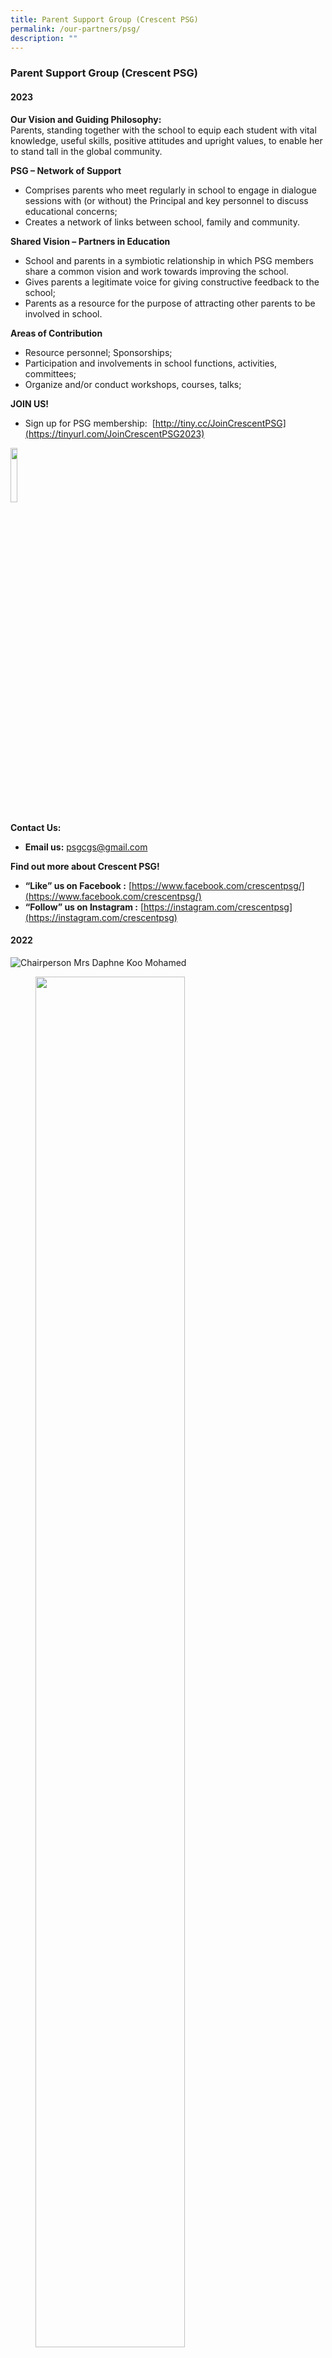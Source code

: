 ```yaml
---
title: Parent Support Group (Crescent PSG)
permalink: /our-partners/psg/
description: ""
---
```

### **Parent Support Group (Crescent PSG)**

#### **2023**
**Our Vision and Guiding Philosophy:**<br>
Parents, standing together with the school to equip each student with vital knowledge, useful skills, positive attitudes and upright values, to enable her to stand tall in the global community.

**PSG – Network of Support**
*   Comprises parents who meet regularly in school to engage in dialogue sessions with (or without) the Principal and key personnel to discuss educational concerns;  
*   Creates a network of links between school, family and community.

**Shared Vision – Partners in Education**
*   School and parents in a symbiotic relationship in which PSG members share a common vision and work towards improving the school.  
*   Gives parents a legitimate voice for giving constructive feedback to the school;  
*   Parents as a resource for the purpose of attracting other parents to be involved in school.

**Areas of Contribution**
*   Resource personnel; Sponsorships;  
*   Participation and involvements in school functions, activities, committees;  
*   Organize and/or conduct workshops, courses, talks;

**JOIN US!**
*   Sign up for PSG membership:  [http://tiny.cc/JoinCrescentPSG](https://tinyurl.com/JoinCrescentPSG2023)

<img src="/images/psgqrcode.png" style="width:15%" align=left>

<br clear="left">

**Contact Us:**
* **Email us:** [psgcgs@gmail.com](mailto:psgcgs@gmail.com)

**Find out more about Crescent PSG!**
*   **“Like” us on Facebook :** [https://www.facebook.com/crescentpsg/](https://www.facebook.com/crescentpsg/)
*   **“Follow” us on Instagram :** [https://instagram.com/crescentpsg](https://instagram.com/crescentpsg)



#### **2022**


![Chairperson Mrs Daphne Koo Mohamed](/images/Our%20Partners/Parents%20Support%20Group%20(PSG)/Mrs%20Daphne%20Koo%20Mohamed%20-%20Chairperson.jpg)

<figure>
<img src="/images/Our-Partners/Parents-Support-Group-(PSG)/Mrs_Daphne_Koo_Mohamed_-_Chairperson.jpg" style="width:75%">
<figcaption> 2021 PSG Committee
 </figcaption>
</figure>	

**PSG MEMBER**
|             |              |             |
| -------- | -------- | -------- |
| Ms Adel Yip | Ms Irene Cheong | Ms Sandra Lee |
| Ms Alvean Lee | Mr Jason Tan | Mrs Sapna Amarnani |
| Ms Amanda Lau   | Mrs Jayasudha Victor | Mrs Sara Wong |
| Mrs Angeline Ang | Ms Jaynie Oh | Mrs Shamini Chandra |
| Dr Angeline Ho | Mr Jensen Koo | Mrs Shanmugapriya Vijayakumar |
| Mr Anthony Goh | Ms Jesiee Tanudji | Ms Shee Chie Poh |
| Mr Benjamin Joseph Clement | Mr Jeyakumar Velusamy | Mdm Sherry Tan |
| Ms Carol Tan | Ms Joanne Lui | Mrs Shirley Lam |
| Mrs Cheryl Tan/ Lin | Mdm June Lam | Mrs Shuling Tong |
| Ms Chiew Yang Lim | Ms Justina Ong | Mdm Shymala Devi |
| Mdm Ching Ching Long | Mrs Jyothy Haridas | Mdm Siew Ching Tan |
| Mr Chris Yeo | Mr Leslie Faisal D'Cruz | Mdm Siew Hua Tan |
| Mrs Christine Cheong | Ms Lia Natalia | Ms Siti Nurbaya M J |
| Mrs Christine Mak | Ms Ling Tze Tan | Ms Siti Zubaidah Yusuf |
| Ms Christine Pranoto | Mrs Lu Han | Mrs Sivagami R |
| Ms Clara Keng | Ms Lydia Thio | Ms Sophia Tay |
| Mdm Cynthia Lau | Mdm Lynette Lai | Mrs Sowmya Vilvarayanallur |
| Mr Damian Muthu | Ms Marie Ang | Mrs Sreelatha Kanta Reddy |
| Mdm Devi Tan | Mr Martin Wang | Mdm Su Ching Sng |
| Mrs Divya Prabhakar | Ms Maureen Goh | Mdm Sue May Low |
| Ms Esther Lim | Ms Michelle Wee | Ms Susan Chiang |
| Mr Francis Anthony Ramos | Mr Mohammad Nazree Mat Sidik | Ms Susan Ng |
| Mdm Geena Chua | Mrs Nivashini P V Subramaniam | Mrs Thanuja Sanathi |
| Mdm Geraldine Lim Xiuping | Ms Norain Nordin | Ms Tharshini S |
| Mrs Gitanjali Srivastava | Mdm Parimala Balasubramaniam | Ms Uma Devi Kaliperema |
| Ms Gnanaharan Lavanya | Mdm Parveen Sidhu | Mdm Vanessa Goh |
| Ms Goh Bee Lin | Mdm Peck Boon Wee | Mr Venkatesh Guntur |
| Ms Hazel Phua | Ms Pei Boon Tan | Mrs Vibhuti Chavda |
| Mdm Helen Tandiono | Mdm Pheck Wan Lee | Mrs Vinodha Appaji |
| Mrs Hima Bindu Guntur | Mr Prabu Vellaichamy | Mr Wai Yip Choh |
| Mdm Hui Ping Tan | Mrs Priyadharshini Ganesan | Mdm Wan Fan Yeh |
| Mdm Hwee Keng Loh | Ms Rena Goh | Dr War War Win Tun |
| Mdm Ilya Ibrahim | Mr Ringo Fok | Mrs Winnie Cheah |
| Mrs Inderpal Kaur | Mrs Sahiram Aswini | Dr Ya Jun Wu |
| Mrs Ing Ing Cheong | Mr Sahoo Purnendu Bikash | Mdm Yuen Chen Lee |
|             |              |             |





#### **Crescent PSG 2021**

<figure>
<img src="/images/crescentpsg1.jpg" style="width:75%">
<figcaption> 2021 PSG Committee
 </figcaption>
</figure>	

##### **2020**

<figure>
<img src="/images/crescentpsg2.jpg" style="width:85%">
<figcaption> 2020 PSG Committee
 </figcaption>
</figure>	

**First row (L-R):** Mrs Helen Chong (Principal), Mrs Ng Wei San (Admin Manager 2, PSG Liaison)  

**Second row (L-R):** Dr Wu Ya Jun (Vice-Chairperson), Mrs Rupa Saha (Chairperson), Mrs Sowmya Sowrirajan (Vice-Chairperson)

**Third Row (L-R):** Mrs Susai Justin Mareena (Secretary 2), Ms Priyanka Amarnath (Secretary 1), Mdm Chitra D/O Ammaiyappan (Treasurer 1), Mr Thiruvengadam Ponnurangam (Treasurer 2), Ms Moe Moe Kyaw (Internal Auditor 1), Mr Aloysius Lee / Alwi (Internal Auditor 2)

**Fourth Row (L-R):** Mdm Lim Beng Ling, Mdm Deepa Shimoga, Mdm Gowri Naidu, Mrs Malathi Balakrishnan, Mrs Priyanka Bhaumik 

**Fifth Row (L-R):** Mdm Soh See Theng, Mrs Vellampalli Vani Sree, Ms Tseng Chia Ly, Mdm S. Vidhyalakshmi, Mrs Panchack Airy Laoratanavoraphong, Dr Ng Lay Peng Emmaline May

**Sixth Row (L-R):** Mrs Sirisha Rani, Ms Dorothy Chong, Mrs Hemalatha, Ms Yeung Lee, Mrs Revathy Vadivelu, Mr Kailasam Vadivelu

**Seventh Row (L-R):** Ms Lim Hwee San, Mrs Tharshini Sivanandasothy, Ms Tjai King Yin, Mdm June Lam, Mr Damian Muthu, Mrs Daphne Koo, Mr Jensen Koo, Mdm Boddu Shilpa, Mr Sangepu Ramesh, Ms Cheryl Leong, Mr Gunalan, Mdm Siti Zubaidah Binte Yusuf, Mrs Cheryl Tan Lin Chor Huan, Mrs Sanghamitra Paul

**Eighth (L-R):** Ms Ismawati, Mrs Jayasudha Victor, Ms Sophia Tay, Mr Varun Jain, Ms Goh Bee Lin, Ms Michelle Fu, Mdm Mimi Melanie Mohamed, Mrs Monisha Budhrani, Ms Carol Tan, Mrs T Haritha, Mrs Aswini Sahiram, Mdm Maisie Chua, Mrs Thanuja Sanathi

##### **2019**

<figure>
<img src="/images/crescentpsg3.jpg" style="width:85%">
<figcaption> 2019 PSG Committee
 </figcaption>
</figure>

**First row (L-R):** Mdm Chitra D/O Ammaiyappan (Treasurer 1), Mdm Deepa Shimoga (Secretary 1), Mdm Joyce Wai, Mdm See Bee Bee (Chairperson), Mrs Helen Chong (Principal), Mrs Ng Wei San (Admin Manager 2, PSG Liaison), Ms Tseng Chia Ly (Treasurer 2), Mrs Rupa Saha (Vice-Chairperson), Mdm Reshma P.  
**Second row (L-R):** Mr Tan Seng Kok, Mrs Fern Leong, Mrs  Kasturi Vanaja, Mrs Jannath Birdhouse, Ms Dorothy Chong, Mdm Aishah Mizal, Ms Moe Moe Kyaw, Mrs Bindhu Sajan, Mdm Jis Dominic, Mr Thiruvengadam Ponnurangam  

**Third Row (L-R):** Mrs Malathi Balakrishnan, Ms Priyanka Amarnath (Secretary 2), Ms Lim Sock Hia, Mrs Adeline Binny, Ms Rene Neo, Mdm Gowri Naidu, Mr Aloysius Lee (Alwi)    

**Fourth Row (L-R):** Mrs Sowmya Sowrirajan, Mdm Radin Mas, Ms Wanna Teoh, Ms Yeung Lee, Mdm Lim Beng Ling, Mrs Poonam Kaushik, Dr Wu Ya Jun, Mrs Revathy Vadivelu, Mr Kailasam Vadivelu  
  
**Not in picture:** Mdm Arajun Kavitha, Mdm S. Vidhyalakshmi, Mdm Minal Shelae, Mdm Soh See Theng, Mdm Sarika Jain, Mrs Susai Justin Mareena

##### **2018**

<figure>
<img src="/images/crescentpsg4.jpeg" style="width:85%">
<figcaption> 2018 PSG Committee
 </figcaption>
</figure>

**First row L-R**: Ms Lim Sock Hia (Asst Secretary), Mdm Joyce Wai (Vice-Chairperson 2), Mdm See Bee Bee (Vice-Chairperson 1), Ms Daisy Ng (Chairperson), Mrs Helen Chong (Principal), Mrs Ng Wei San (Admin Manager 2, PSG Liaison), Mdm Chitra D/O Ammaiyappan (Treasurer), Mdm Kristina Lee (Asst Treasurer  
), Mdm Deepa Shimoga (Secretary), Mdm S. Vidhyalakshmi   
  
**Second & Third Row (L-R)**: Mrs  Kasturi Vanaja, Mrs Susai Justin Mareena, Mdm Gowri Naidu, Mrs Bindhu Sajan, Mrs Adeline Binny, Ms Rene Neo, Mrs Rupa Saha, Mdm Vivian  Tan, Mdm Reshma P., Mdm Minal Shelae, Mrs Jannath Birdhouse, Ms Ivy Low, Mdm Noor Mazura, Mrs Poonam Kaushik, Ms Moe Moe Kyaw  
  
**Fourth Row (L-R)**: Mr Tan Seng Kok, Ms Tseng Chia Ly, Mdm Aishah Mizal, Ms Wanna Teoh, Mdm Soh See Theng, Mdm Lim Beng Ling, Mrs Fern Leong, Mdm Anitha L. Bhat, Mdm Arajun Kavitha, Mdm Sarika Jain, Mdm Jis Dominic , Mdm Malathi Balakrishnan, Mr Aloysius Lee (Alwi).  
  
**Not in picture**: Priyanka Amarnath

##### **2017**

<figure>
<img src="/images/crescentpsg5.jpeg" style="width:85%">
<figcaption> 2017 PSG Committee
 </figcaption>
</figure>

**Front Row (Seated) L-R:**  Mdm Anita Kaur (Mediator), Ms Alpana Keertikar (Vice-Chairperson 1), Mrs Ng Wei San (CGS Administration Manager), Mrs Helen Chong (CGS Principal), Mdm Betty Huang (Chairperson), Ms Daisy Ng (Vice-Chairperson 2)  

**Second Row L-R:** Mdm Chen Lee Fun (Treasurer), Mrs Jannath Birdhouse, Mdm Jessie Ho, Mdm Kasturi Vanaja, Ms Rene Neo, Ms Lim Sock Hia (Assistant Secretary), Mrs Anitha Bhat (Assistant Treasurer), Ms Hsu Sin Min (Assistant Treasurer), Ms K Sheela, Mdm See Bee Bee (Secretary)

**Third Row L-R:** Mr Perumal Dasarathan, Mdm Joycelyn Chew,  Mrs Bharathi Rajaram, Ms Ivy Ling, Mdm Chitra D/O Ammaiyappan, Mdm Jacqueline Ong, Mrs Rupa Saha, Mrs Yuka Tanida, Mrs Moe Moe Kyaw, Mrs Reshma.P

**Back Row L-R**: Mr Thomas See, Mrs Jis Dominic, Ms Malathi Balakrishnan, Mdm Gowri Naidu, Mrs Sneha Suthar, Mrs Irene Beh, Mrs Rajendran Kiruthiga Jagadeeswari, Mdm Deepa Shimoga, Mdm Fern Leong/Yap Hoon Hoon, Mrs M. Thilagavathi, Mr Tan Seng Kok, Mrs Arjunan Kavitha, Mr Wong Shih Shen, Mrs Bindhu Sajan, Mdm Joyce Wai, Mrs Mia Hwang

**Not in Picture: Ms** Anuradha Addanki, Mdm Noormazura Mohd Noordin, Mr Aloysius Lee (Alwi), Mrs Emily Tan Siew Pheng, Ms Kristina Lee

##### **2016**

<figure>
<img src="/images/crescentpsg6.jpg" style="width:85%">
<figcaption> 2016 PSG Committee
 </figcaption>
</figure>

**Front Row L-R:** Mdm Kasimah Kassim (Mediator), Ms Alpana Keertikar (Vice-Chairperson 2), Mrs Tan Chen Kee (CGS Principal), Mrs Savitha Kumar (Chairperson), Mdm Betty Huang (Vice-Chairperson 1), Mrs Ng Wei San (CGS Administration Manager)  
  
**Second Row L-R:** Mdm Chen Lee Fun (Assistant Treasurer), Mrs Bharathi Rajaram, Ms Lim Sock Hia, Mrs Sneha Suthar, Mrs Jannath Birdhouse, Ms Anuradha Addanki, Ms Hsu Sin Min, Ms Daisy Ng, Mdm Noormazura Nordin (Secretary), Ms Jeya Priya (Assistant Secretary)  
  
**Third Row L-R:** Mdm Jessie Ho, Mr Tan Seng Kok, Mrs M. Thilagavathi, Mrs Mia Hwang, Ms Ivy Ling, Mrs Juliet Ho, Mdm Anita Kaur, Mdm Rogayah Mohamad, Mdm Angelina Anthony  
  
**Fourth Row L-R:** Ms Sarinajit Kaur, Mrs Rajendran Kiruthiga Jagadeeswari, Mdm Sue Koondari, Mrs Anitha Bhat, Mrs Arjunan Kavitha, Mdm See Bee Bee, Mr Wong Shih Shen, Ms K Sheela

**Not in picture:**, Ms Bernadette Ellya Jumana (Treasurer),  MrsYuka Tanida, Mdm Norhayati Kanapi

##### **2015**

<figure>
<img src="/images/crescentpsg7.jpg" style="width:85%">
<figcaption> 2015 PSG Committee
 </figcaption>
</figure>

**Front row L-R:** Mdm Savitha Kumar (Vice-Chairperson 1), Mrs Ng Voon Keen (Treasurer), Mdm Betty Huang (Vice-Chairperson 2), Mrs Tan Chen Kee (CGS Principal), Mdm Fadilah Alkaff (Chairperson), Mrs Ng Wei San (CGS Administration Manager 2), Mdm Angelina Anthony (Secretary);  
  
**Middle Row L-R:** Mdm Sneha Suthar, Mdm Chen Lee Fun, Mdm Norhayati Kanapi, Mdm Anuradha Addanki, Mdm Kasimah Kasim, Mdm Hsu Sin Min, Ms Jeya Priya, Ms Jessie Ho, Mdm Anitha Bhatt;  
  
**Back Row L-R:** Mdm Alpana Keertikar, Mdm Jess Ong, Mdm Rogayah Mohamad, Mdm Yuka Tanida, Mr Muthusamy Mariappan, Mdm Sarinajit Kaur, Mdm Bharathi Rajaram, Mdm Noormazura Nordin, Mdm Kiruthiga Ramesh.  
  
**Not in picture:** Mdm Anita Kaur, Mdm Ellya Jumana (Assistant Treasurer), Mdm Ivy Ling, Mdm K.Malliha, Mdm K Sheela, Mdm M. Thilagavathi.

##### **2014**

<img src="/images/crescentpsg8.jpg" style="width:75%">

(Left to Right)

(1) Secretary, Mdm Angelina Anthony (2) Ms R.Priya (3) Mdm Hsu Sih Min (4) Mdm Chen Lee Fun (5) Asst Secretary, Mdm Ellya B.Jumana (6) Mdm Anita Kaur (7) Mdm Sneha Suthar (8) Mdm Kasimah Kassim (9) Mdm Betty Huang (10O CGS Principal, Mrs Tan Chen Kee (11) Mdm Savitha Kumar (12) Vice Chairperson, Mdm Fadilah Alkaff (13) Chairperson, Mr Ram Sivaram (14) Mdm K. Malliha (15) Treasurer, Mr Tan Soh Koon (16) Mdm Yuka Tanida (17) CGS Admin Manager, Mrs Ng Wei San (18) Mdm K.Sheela (19) Mrs Jessy Ho (20) Mdm Kiruthiga Ramesh (21) Mdm Alpana Keertikar (22) Mdm Jess Ong (23) Mdm Bharathi Rajaram.

Not in picture: Asst Treasurer, MRs Ng Voon Keen, Mr M Muthusamy, Mr S Ramesh Kumar, Mr Mohd Khusni, Mdm Rosaidah Ghazali, Mdm Sharifah Maznah.

Find out more about our activities here: [https://www.facebook.com/crescentparents](https://www.facebook.com/crescentparents)

##### **2013**

<img src="/images/crescentpsg9.jpg" style="width:75%">

(Left to Right)

**Seated:** Mdm Fadilah Alkaff (Secretary), Mr S Siva Ram (Chairperson), Mrs Tan Chen Kee (Principal), Mrs Sandra Teo (Vice-Chairperson), Mr Tan Soh Koon (Treasurer), Mr Vincent Teo

**Standing:** Mdm K Malliha, Mrs Foo-Ng Tze Leng, Mdm Winnie Tai, Mdm C. Arasi, Mdm Angelina Anthony, Mdm Kasimah Kassim, Mdm Ng Voon Keen (Vice-Treasurer), Mdm Rogaya bte Mohamed, Mrs Bernadette Ellya Jumana

**Not in picture:** Mr Mariappan Muthusamy, Mrs Stpal Kaur, Ms R.Jeyapriya, Mrs Savitha Kumar.

Find out more about our activities here: [https://www.facebook.com/crescentparents](https://www.facebook.com/crescentparents)